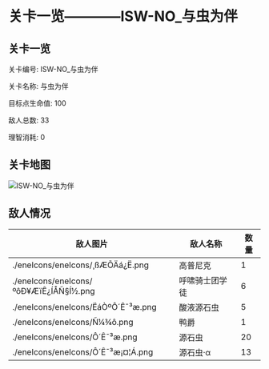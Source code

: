 # 关卡一览————ISW-NO_与虫为伴


## 关卡一览

关卡编号: ISW-NO_与虫为伴

关卡名称: 与虫为伴

目标点生命值: 100

敌人总数: 33

理智消耗: 0


## 关卡地图
![ISW-NO_与虫为伴](./oprMap/ISW-NO_与虫为伴.png)

## 敌人情况

| 敌人图片 | 敌人名称 | 数量  |
|---------|-----|-----|
| ./eneIcons/eneIcons/¸ßÆÕÄá¿Ë.png| 高普尼克  |   1  |
| ./eneIcons/eneIcons/ºôÐ¥ÆïÊ¿ÍÅÑ§Í½.png| 呼啸骑士团学徒  |   6  |
| ./eneIcons/eneIcons/ËáÒºÔ´Ê¯³æ.png| 酸液源石虫  |   5  |
| ./eneIcons/eneIcons/Ñ¼¾ô.png| 鸭爵  |   1  |
| ./eneIcons/eneIcons/Ô´Ê¯³æ.png| 源石虫  |   20  |
| ./eneIcons/eneIcons/Ô´Ê¯³æ¡¤¦Á.png| 源石虫·α  |   13  |
